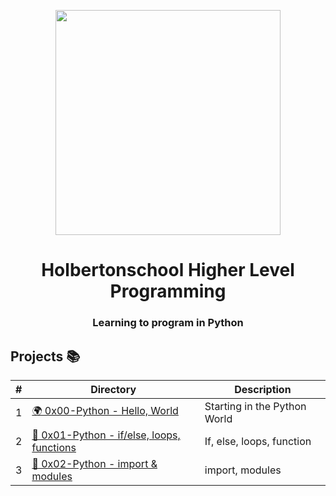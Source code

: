 <p align="center">
  <img src="https://www.holbertonschool.com/holberton-logo.png" width="360"/>
    <br>
<h1 align="center">Holbertonschool Higher Level Programming</h1>
<h3 align="center">Learning to program in Python</h3>

## Projects 📚
#|Directory|Description
---|---|---
1|[🌍 0x00-Python - Hello, World](./0x00-hello_world)| Starting in the Python World
2|[🔄 0x01-Python - if/else, loops, functions](./0x01-variables_if_else_while)| If, else, loops, function
3|[💽 0x02-Python - import & modules](./0x02-functions_nested_loops)| import, modules

